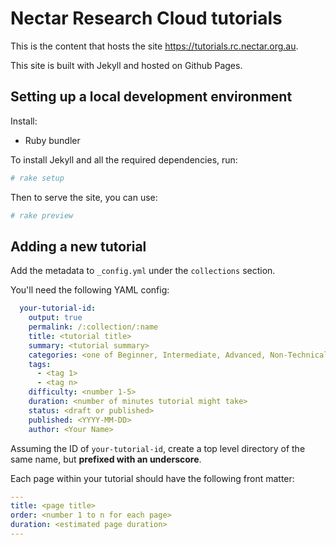 # Nectar Research Cloud tutorials

This is the content that hosts the site https://tutorials.rc.nectar.org.au.

This site is built with Jekyll and hosted on Github Pages.

## Setting up a local development environment

Install:
 * Ruby bundler

To install Jekyll and all the required dependencies, run:
```sh
# rake setup
```

Then to serve the site, you can use:
```sh
# rake preview
```

## Adding a new tutorial

Add the metadata to `_config.yml` under the `collections` section.

You'll need the following YAML config:

```yaml
  your-tutorial-id:
    output: true
    permalink: /:collection/:name
    title: <tutorial title>
    summary: <tutorial summary>
    categories: <one of Beginner, Intermediate, Advanced, Non-Technical or Curriculum>
    tags:
      - <tag 1>
      - <tag n>
    difficulty: <number 1-5>
    duration: <number of minutes tutorial might take>
    status: <draft or published>
    published: <YYYY-MM-DD>
    author: <Your Name>
```

Assuming the ID of `your-tutorial-id`, create a top level directory of the same name, but **prefixed with an underscore**.

Each page within your tutorial should have the following front matter:

```yaml
---
title: <page title>
order: <number 1 to n for each page>
duration: <estimated page duration>
---
```
